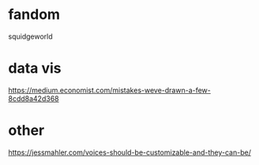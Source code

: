 

# fandom

squidgeworld 

# data vis

https://medium.economist.com/mistakes-weve-drawn-a-few-8cdd8a42d368

# other

https://jessmahler.com/voices-should-be-customizable-and-they-can-be/